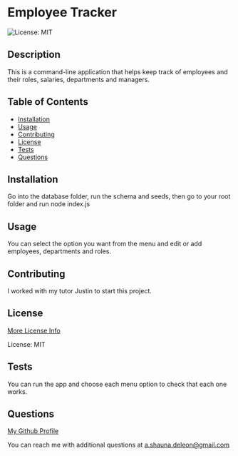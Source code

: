 
# Employee Tracker
 ![License: MIT](https://img.shields.io/badge/License-MIT-yellow.svg)

## Description

 This is a command-line application that helps keep track of employees and their roles, salaries, departments and managers.

## Table of Contents 

- [Installation](#installation)
- [Usage](#usage)
- [Contributing](#contributing)
- [License](#license)
- [Tests](#tests)
- [Questions](#questions)

## Installation

 Go into the database folder, run the schema and seeds, then go to your root folder and run node index.js

## Usage

 You can select the option you want from the menu and edit or add employees, departments and roles.

## Contributing

 I worked with my tutor Justin to start this project.

## License

 [More License Info](https://opensource.org/licenses/MIT)

 License: MIT

## Tests

 You can run the app and choose each menu option to check that each one works.

## Questions

[My Github Profile](https://github.com/pojoto4)

You can reach me with additional questions at a.shauna.deleon@gmail.com

